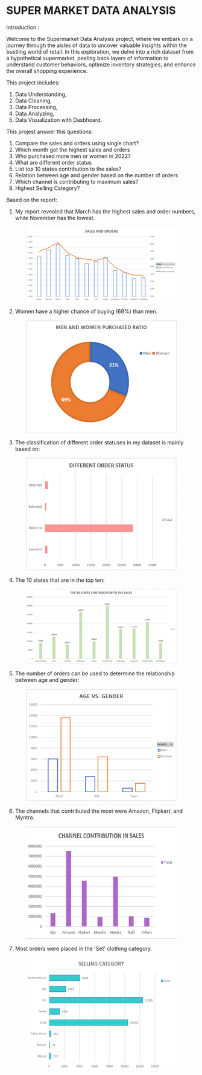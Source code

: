 # SUPER MARKET DATA ANALYSIS


Introduction :

Welcome to the Supermarket Data Analysis project, where we embark on a journey through the aisles of data to uncover valuable insights within the bustling world of retail. In this exploration, we delve into a rich dataset from a hypothetical supermarket, peeling back layers of information to understand customer behaviors, optimize inventory strategies, and enhance the overall shopping experience.


This project includes:

1. Data Understanding,
2. Data Cleaning,
3. Data Processing,
4. Data Analyzing,
5. Data Visualization with Dasbhoard.


This projest answer this questions:

1. Compare the sales and orders using single chart?
2. Which month got the highest sales and orders
3. Who purchased more men or women in 2022?
4. What are different order status
5. List top 10 states contribution to the sales?
6. Relation between age and gender based on the number of orders
7. Which channel is contributing to maximum sales?
8. Highest Selling Category?


Based on the report:

1. My report revealed that March has the highest sales and order numbers, while November has the lowest.
<p align="center">
  <img width="400" height="200" src="https://github.com/ArpitaHaldar/Super-Market-Data-Analysis/blob/main/GRAPHS/SALES%20AND%20ORDERS.png">
</p>

2. Women have a higher chance of buying (69%) than men.
<p align="center">
  <img width="400" height="300" src="https://github.com/ArpitaHaldar/Super-Market-Data-Analysis/blob/main/GRAPHS/men%20and%20women%20purchased%20ratio%20.png">
</p>

3. The classification of different order statuses in my dataset is mainly based on:
<p align="center">
  <img width="400" height="300" src="https://github.com/ArpitaHaldar/Super-Market-Data-Analysis/blob/main/GRAPHS/DIFFERENT%20ORDER%20STATUS.png">
</p>

4. The 10 states that are in the top ten:
<p align="center">
  <img width="400" height="200" src="https://github.com/ArpitaHaldar/Super-Market-Data-Analysis/blob/main/GRAPHS/Top%2010%20States%20Contribution%20To%20The%20Sales.png">
</p>


5. The number of orders can be used to determine the relationship between age and gender:
<p align="center">
  <img width="400" height="300" src="https://github.com/ArpitaHaldar/Super-Market-Data-Analysis/blob/main/GRAPHS/Age%20vs%20gender.png">
</p>

6. The channels that contributed the most were Amazon, Flipkart, and Myntra.
<p align="center">
  <img width="400" height="300" src="https://github.com/ArpitaHaldar/Super-Market-Data-Analysis/blob/main/GRAPHS/Channel%20Sales.png">
</p>

7. Most orders were placed in the 'Set' clothing category.
<p align="center">
  <img width="400" height="300" src="https://github.com/ArpitaHaldar/Super-Market-Data-Analysis/blob/main/GRAPHS/Selling%20Category.png">
</p>



